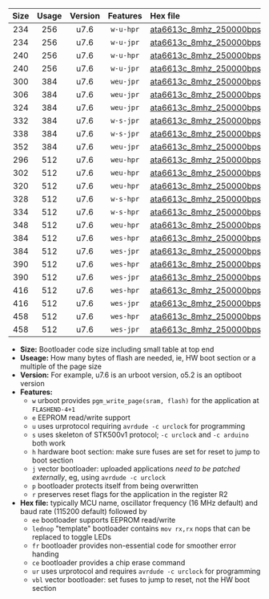 |Size|Usage|Version|Features|Hex file|
|:-:|:-:|:-:|:-:|:--|
|234|256|u7.6|`w-u-hpr`|[ata6613c_8mhz_250000bps_ur.hex](https://raw.githubusercontent.com/stefanrueger/urboot/main/ata6613c_8mhz_250000bps_ur.hex)|
|234|256|u7.6|`w-u-jpr`|[ata6613c_8mhz_250000bps_ur_vbl.hex](https://raw.githubusercontent.com/stefanrueger/urboot/main/ata6613c_8mhz_250000bps_ur_vbl.hex)|
|240|256|u7.6|`w-u-hpr`|[ata6613c_8mhz_250000bps_lednop_ur.hex](https://raw.githubusercontent.com/stefanrueger/urboot/main/ata6613c_8mhz_250000bps_lednop_ur.hex)|
|240|256|u7.6|`w-u-jpr`|[ata6613c_8mhz_250000bps_lednop_ur_vbl.hex](https://raw.githubusercontent.com/stefanrueger/urboot/main/ata6613c_8mhz_250000bps_lednop_ur_vbl.hex)|
|300|384|u7.6|`weu-jpr`|[ata6613c_8mhz_250000bps_ee_ur_vbl.hex](https://raw.githubusercontent.com/stefanrueger/urboot/main/ata6613c_8mhz_250000bps_ee_ur_vbl.hex)|
|306|384|u7.6|`weu-jpr`|[ata6613c_8mhz_250000bps_ee_lednop_ur_vbl.hex](https://raw.githubusercontent.com/stefanrueger/urboot/main/ata6613c_8mhz_250000bps_ee_lednop_ur_vbl.hex)|
|324|384|u7.6|`weu-jpr`|[ata6613c_8mhz_250000bps_ee_lednop_fr_ur_vbl.hex](https://raw.githubusercontent.com/stefanrueger/urboot/main/ata6613c_8mhz_250000bps_ee_lednop_fr_ur_vbl.hex)|
|332|384|u7.6|`w-s-jpr`|[ata6613c_8mhz_250000bps_vbl.hex](https://raw.githubusercontent.com/stefanrueger/urboot/main/ata6613c_8mhz_250000bps_vbl.hex)|
|338|384|u7.6|`w-s-jpr`|[ata6613c_8mhz_250000bps_lednop_vbl.hex](https://raw.githubusercontent.com/stefanrueger/urboot/main/ata6613c_8mhz_250000bps_lednop_vbl.hex)|
|352|384|u7.6|`weu-jpr`|[ata6613c_8mhz_250000bps_ee_lednop_fr_ce_ur_vbl.hex](https://raw.githubusercontent.com/stefanrueger/urboot/main/ata6613c_8mhz_250000bps_ee_lednop_fr_ce_ur_vbl.hex)|
|296|512|u7.6|`weu-hpr`|[ata6613c_8mhz_250000bps_ee_ur.hex](https://raw.githubusercontent.com/stefanrueger/urboot/main/ata6613c_8mhz_250000bps_ee_ur.hex)|
|302|512|u7.6|`weu-hpr`|[ata6613c_8mhz_250000bps_ee_lednop_ur.hex](https://raw.githubusercontent.com/stefanrueger/urboot/main/ata6613c_8mhz_250000bps_ee_lednop_ur.hex)|
|320|512|u7.6|`weu-hpr`|[ata6613c_8mhz_250000bps_ee_lednop_fr_ur.hex](https://raw.githubusercontent.com/stefanrueger/urboot/main/ata6613c_8mhz_250000bps_ee_lednop_fr_ur.hex)|
|328|512|u7.6|`w-s-hpr`|[ata6613c_8mhz_250000bps.hex](https://raw.githubusercontent.com/stefanrueger/urboot/main/ata6613c_8mhz_250000bps.hex)|
|334|512|u7.6|`w-s-hpr`|[ata6613c_8mhz_250000bps_lednop.hex](https://raw.githubusercontent.com/stefanrueger/urboot/main/ata6613c_8mhz_250000bps_lednop.hex)|
|348|512|u7.6|`weu-hpr`|[ata6613c_8mhz_250000bps_ee_lednop_fr_ce_ur.hex](https://raw.githubusercontent.com/stefanrueger/urboot/main/ata6613c_8mhz_250000bps_ee_lednop_fr_ce_ur.hex)|
|384|512|u7.6|`wes-hpr`|[ata6613c_8mhz_250000bps_ee.hex](https://raw.githubusercontent.com/stefanrueger/urboot/main/ata6613c_8mhz_250000bps_ee.hex)|
|384|512|u7.6|`wes-jpr`|[ata6613c_8mhz_250000bps_ee_vbl.hex](https://raw.githubusercontent.com/stefanrueger/urboot/main/ata6613c_8mhz_250000bps_ee_vbl.hex)|
|390|512|u7.6|`wes-hpr`|[ata6613c_8mhz_250000bps_ee_lednop.hex](https://raw.githubusercontent.com/stefanrueger/urboot/main/ata6613c_8mhz_250000bps_ee_lednop.hex)|
|390|512|u7.6|`wes-jpr`|[ata6613c_8mhz_250000bps_ee_lednop_vbl.hex](https://raw.githubusercontent.com/stefanrueger/urboot/main/ata6613c_8mhz_250000bps_ee_lednop_vbl.hex)|
|416|512|u7.6|`wes-hpr`|[ata6613c_8mhz_250000bps_ee_lednop_fr.hex](https://raw.githubusercontent.com/stefanrueger/urboot/main/ata6613c_8mhz_250000bps_ee_lednop_fr.hex)|
|416|512|u7.6|`wes-jpr`|[ata6613c_8mhz_250000bps_ee_lednop_fr_vbl.hex](https://raw.githubusercontent.com/stefanrueger/urboot/main/ata6613c_8mhz_250000bps_ee_lednop_fr_vbl.hex)|
|458|512|u7.6|`wes-hpr`|[ata6613c_8mhz_250000bps_ee_lednop_fr_ce.hex](https://raw.githubusercontent.com/stefanrueger/urboot/main/ata6613c_8mhz_250000bps_ee_lednop_fr_ce.hex)|
|458|512|u7.6|`wes-jpr`|[ata6613c_8mhz_250000bps_ee_lednop_fr_ce_vbl.hex](https://raw.githubusercontent.com/stefanrueger/urboot/main/ata6613c_8mhz_250000bps_ee_lednop_fr_ce_vbl.hex)|

- **Size:** Bootloader code size including small table at top end
- **Useage:** How many bytes of flash are needed, ie, HW boot section or a multiple of the page size
- **Version:** For example, u7.6 is an urboot version, o5.2 is an optiboot version
- **Features:**
  + `w` urboot provides `pgm_write_page(sram, flash)` for the application at `FLASHEND-4+1`
  + `e` EEPROM read/write support
  + `u` uses urprotocol requiring `avrdude -c urclock` for programming
  + `s` uses skeleton of STK500v1 protocol; `-c urclock` and `-c arduino` both work
  + `h` hardware boot section: make sure fuses are set for reset to jump to boot section
  + `j` vector bootloader: uploaded applications *need to be patched externally*, eg, using `avrdude -c urclock`
  + `p` bootloader protects itself from being overwritten
  + `r` preserves reset flags for the application in the register R2
- **Hex file:** typically MCU name, oscillator frequency (16 MHz default) and baud rate (115200 default) followed by
  + `ee` bootloader supports EEPROM read/write
  + `lednop` "template" bootloader contains `mov rx,rx` nops that can be replaced to toggle LEDs
  + `fr` bootloader provides non-essential code for smoother error handing
  + `ce` bootloader provides a chip erase command
  + `ur` uses urprotocol and requires `avrdude -c urclock` for programming
  + `vbl` vector bootloader: set fuses to jump to reset, not the HW boot section
